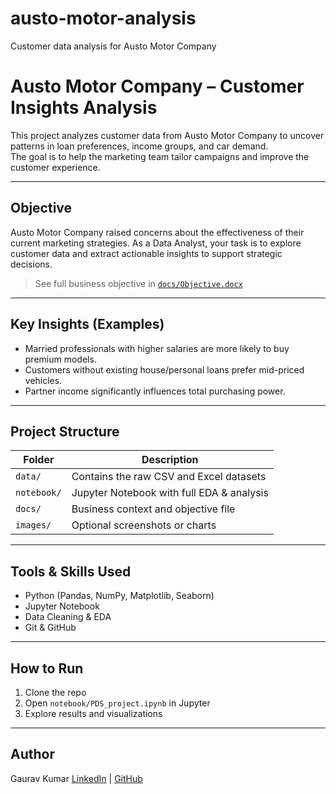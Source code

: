 # austo-motor-analysis
Customer data analysis for Austo Motor Company

# Austo Motor Company – Customer Insights Analysis

This project analyzes customer data from Austo Motor Company to uncover patterns in loan preferences, income groups, and car demand.  
The goal is to help the marketing team tailor campaigns and improve the customer experience.

---

## Objective
Austo Motor Company raised concerns about the effectiveness of their current marketing strategies. As a Data Analyst, your task is to explore customer data and extract actionable insights to support strategic decisions.

> See full business objective in [`docs/Objective.docx`]([docs/Objective.docx])

---

## Key Insights (Examples)
- Married professionals with higher salaries are more likely to buy premium models.
- Customers without existing house/personal loans prefer mid-priced vehicles.
- Partner income significantly influences total purchasing power.

---

## Project Structure

| Folder        | Description                              |
|---------------|------------------------------------------|
| `data/`       | Contains the raw CSV and Excel datasets  |
| `notebook/`   | Jupyter Notebook with full EDA & analysis |
| `docs/`       | Business context and objective file       |
| `images/`     | Optional screenshots or charts            |

---

## Tools & Skills Used
- Python (Pandas, NumPy, Matplotlib, Seaborn)
- Jupyter Notebook
- Data Cleaning & EDA
- Git & GitHub

---

## How to Run
1. Clone the repo
2. Open `notebook/PDS_project.ipynb` in Jupyter
3. Explore results and visualizations

---

## Author
Gaurav Kumar 
[LinkedIn](https://www.linkedin.com/in/gaurav-kumar-rd/) | [GitHub](https://github.com/YOURUSERNAME)
